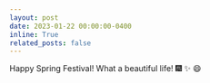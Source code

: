 ```yaml
---
layout: post
date: 2023-01-22 00:00:00-0400
inline: True
related_posts: false
---
```


Happy Spring Festival! What a beautiful life! :fireworks: :sparkles: :smile:
